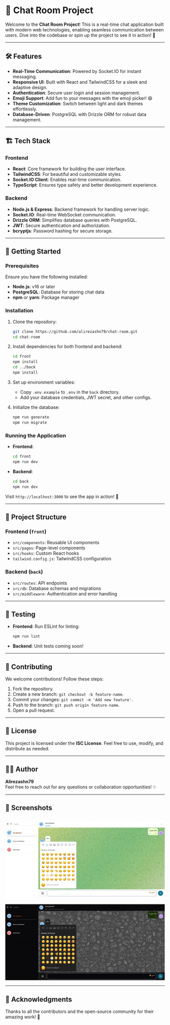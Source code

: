 # 🚀 Chat Room Project

Welcome to the **Chat Room Project**! This is a real-time chat application built with modern web technologies, enabling seamless communication between users. Dive into the codebase or spin up the project to see it in action! 🌟

---

## 🛠️ Features

- **Real-Time Communication**: Powered by Socket.IO for instant messaging.
- **Responsive UI**: Built with React and TailwindCSS for a sleek and adaptive design.
- **Authentication**: Secure user login and session management.
- **Emoji Support**: Add fun to your messages with the emoji picker! 😄
- **Theme Customization**: Switch between light and dark themes effortlessly.
- **Database-Driven**: PostgreSQL with Drizzle ORM for robust data management.

---

## 🏗️ Tech Stack

### Frontend

- **React**: Core framework for building the user interface.
- **TailwindCSS**: For beautiful and customizable styles.
- **Socket.IO Client**: Enables real-time communication.
- **TypeScript**: Ensures type safety and better development experience.

### Backend

- **Node.js & Express**: Backend framework for handling server logic.
- **Socket.IO**: Real-time WebSocket communication.
- **Drizzle ORM**: Simplifies database queries with PostgreSQL.
- **JWT**: Secure authentication and authorization.
- **bcryptjs**: Password hashing for secure storage.

---

## 🚀 Getting Started

### Prerequisites

Ensure you have the following installed:

- **Node.js**: v16 or later
- **PostgreSQL**: Database for storing chat data
- **npm** or **yarn**: Package manager

### Installation

1. Clone the repository:

   ```bash
   git clone https://github.com/alirezashn79/chat-room.git
   cd chat-room
   ```

2. Install dependencies for both frontend and backend:

   ```bash
   cd front
   npm install
   cd ../back
   npm install
   ```

3. Set up environment variables:

   - Copy `.env.example` to `.env` in the `back` directory.
   - Add your database credentials, JWT secret, and other configs.

4. Initialize the database:

   ```bash
   npm run generate
   npm run migrate
   ```

### Running the Application

- **Frontend**:
  ```bash
  cd front
  npm run dev
  ```
- **Backend**:
  ```bash
  cd back
  npm run dev
  ```

Visit `http://localhost:3000` to see the app in action! 🎉

---

## 📂 Project Structure

### Frontend (`front`)

- `src/components`: Reusable UI components
- `src/pages`: Page-level components
- `src/hooks`: Custom React hooks
- `tailwind.config.js`: TailwindCSS configuration

### Backend (`back`)

- `src/routes`: API endpoints
- `src/db`: Database schemas and migrations
- `src/middleware`: Authentication and error handling

---

## 🧪 Testing

- **Frontend**: Run ESLint for linting:
  ```bash
  npm run lint
  ```
- **Backend**: Unit tests coming soon!

---

## 🤝 Contributing

We welcome contributions! Follow these steps:

1. Fork the repository.
2. Create a new branch: `git checkout -b feature-name`.
3. Commit your changes: `git commit -m 'Add new feature'`.
4. Push to the branch: `git push origin feature-name`.
5. Open a pull request.

---

## 📜 License

This project is licensed under the **ISC License**. Feel free to use, modify, and distribute as needed.

---

## 🧑‍💻 Author

**Alirezashn79**\
Feel free to reach out for any questions or collaboration opportunities! ✨

---

## 📸 Screenshots

## ![Chat UI Screenshot Light Mode](./assets/screenShots/Vite-React-TS.webp)

![Chat UI Screenshot Dark Mode](./assets/screenShots/Vite-React-TS-dark.webp)

---

## 🌟 Acknowledgments

Thanks to all the contributors and the open-source community for their amazing work! 🙌
